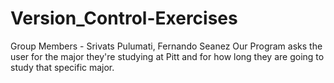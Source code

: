 # Version_Control-Exercises

Group Members - Srivats Pulumati, Fernando Seanez
Our Program asks the user for the major they're studying at Pitt and for how long they are going to study that specific major. 